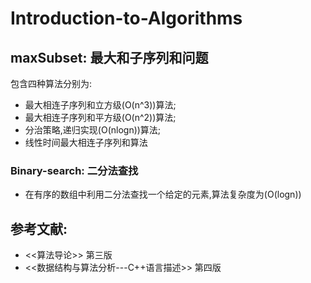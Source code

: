 # Introduction-to-Algorithms
## maxSubset: 最大和子序列和问题
包含四种算法分别为: 
* 最大相连子序列和立方级(O(n^3))算法;
* 最大相连子序列和平方级(O(n^2))算法;
* 分治策略,递归实现(O(nlogn))算法;
* 线性时间最大相连子序列和算法
### Binary-search: 二分法查找
* 在有序的数组中利用二分法查找一个给定的元素,算法复杂度为(O(logn))


## 参考文献:
* <<算法导论>> 第三版 
* <<数据结构与算法分析---C++语言描述>> 第四版
